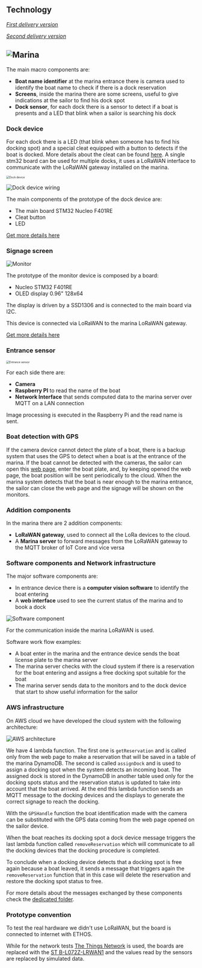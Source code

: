 ## Technology

*[First delivery version](https://github.com/kernel-machine/IoTGroupProject/tree/first_assignment/Technology.md)*

*[Second delivery version](https://github.com/kernel-machine/IoTGroupProject/tree/second_assignment/Technology.md)*

## ![Marina](resources/images/harbour.png)

The main macro components are:

- **Boat name identifier** at the marina entrance there is camera used to identify the boat name to check if there is a dock reservation
- **Screens**, inside the marina there are some screens, useful to give indications at the sailor to find his dock spot
- **Dock sensor**, for each dock there is a sensor to detect if a boat is presents and a LED that blink when a sailor is searching his dock

### Dock device

For each dock there is a LED (that blink when someone has to find his docking spot) and a special cleat equipped with a button to detects if the boat is docked. More details about the cleat can be found [here](resources/cleat%203D%20model/).
A single stm32 board can be used for multiple docks, it uses a LoRaWAN interface to communicate with the LoRaWAN gateway installed on the marina.

<img src="resources/images/dock_device.png" alt="Dock device" style="zoom: 50%;" />

![Dock device wiring](resources/images/dock_device_connection.png)

The main components of the prototype of the dock device are:

- The main board STM32 Nucleo F401RE
- Cleat button
- LED

[Get more details here](src/Devices/DockDevice)

### Signage screen

![Monitor](resources/images/Monitor%20connection.png)

The prototype of the monitor device is composed by a board:

- Nucleo STM32 F401RE
- OLED display 0.96" 128x64 

The display is driven by a SSD1306 and is connected to the main board via I2C.

This device is connected via LoRaWAN to the marina LoRaWAN gateway.

[Get more details here](src/Devices/MonitorDevice)

### Entrance sensor

<img src="resources/images/entrance_device.png" alt="Entrance sensor" style="zoom:50%;" />

For each side there are:

- **Camera** 
- **Raspberry PI** to read the name of the boat
- **Network Interface** that sends computed data to the marina server over MQTT on a LAN connection

Image processing is executed in the Raspberry Pi and the read name is sent.

### Boat detection with GPS

If the camera device cannot detect the plate of a boat, there is a backup system that uses the GPS to detect when a boat is at the entrance of the marina. If the boat cannot be detected with the cameras, the sailor can open this [web page](https://kernel-machine.github.io/IoTGroupProject/#/gps), enter the boat plate, and, by keeping opened the web page, the boat position will be sent periodically to the cloud. When the marina system detects that the boat is near enough to the marina entrance, the sailor can close the web page and the signage will be shown on the monitors.

### Addition components

In the marina there are 2 addition components:

- **LoRaWAN gateway**, used to connect all the LoRa devices to the cloud.
- A **Marina server** to forward messages from the LoRaWAN gateway to the MQTT broker of IoT Core and vice versa 

### Software components and Network infrastructure

The major software components are:

- In entrance device there is a **computer vision software** to identify the boat entering
- A **web interface**  used to see the current status of the marina and to book a dock

![Software component](resources/images/network_infrastructure.png)

For the communication inside the marina LoRaWAN is used.

Software work flow examples:

- A boat enter in the marina and the entrance device sends the boat license plate to the marina server
- The marina server checks with the cloud system if there is a reservation for the boat entering and assigns a free docking spot suitable for the boat
- The marina server sends data to the monitors and to the dock device that start to show useful information for the sailor

### AWS infrastructure

On AWS cloud we have developed the cloud system with the following architecture:

![AWS architecture](resources/images/architecture.png)

We have 4 lambda function. The first one is `getReservation` and is called only from the web page to make a reservation that will be saved in a table of the marina DynamoDB. The second is called `assignDock` and is used to assign a docking spot when the system detects an incoming boat. The assigned dock is stored in the DynamoDB in another table used only for the docking spots status and the reservation status is updated to take into account that the boat arrived. At the end this lambda function sends an MQTT message to the docking devices and the displays to generate the correct signage to reach the docking.

With the `GPSHandle` function the boat identification made with the camera can be substituted with the GPS data coming from the web page opened on the sailor device.

When the boat reaches its docking spot a dock device message triggers the last lambda function called `removeReservation` which will communicate to all the docking devices that the docking procedure is completed.

To conclude when a docking device detects that a docking spot is free again because a boat leaved, it sends a message that triggers again the `removeReservation` function that in this case will delete the reservation and restore the docking spot status to free.

For more details about the messages exchanged by these components check the [dedicated folder](src/AWS).

### Prototype convention

To test the real hardware we didn't use LoRaWAN, but the board is connected to internet with ETHOS.

While for the network tests [The Things Network](https://www.thethingsnetwork.org/) is used, the boards are replaced with the [ST B-L072Z-LRWAN1](https://www.iot-lab.info/docs/boards/st-b-l072z-lrwan1/) and the values read by the sensors are replaced by simulated data.
